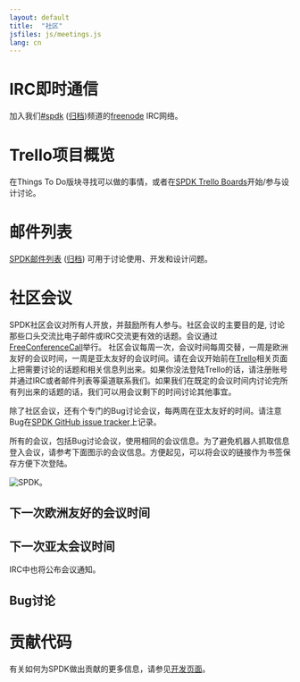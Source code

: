 ```yaml
---
layout: default
title:  "社区"
jsfiles: js/meetings.js
lang: cn
---
```


# IRC即时通信

加入我们[#spdk](irc://irc.freenode.net/%23spdk) ([归档](https://ci.spdk.io/irclog/?C=N;O=D))频道的[freenode](https://freenode.net/) IRC网络。

# Trello项目概览

在Things To Do版块寻找可以做的事情，或者在[SPDK Trello Boards](../trello/)开始/参与设计讨论。

# 邮件列表

[SPDK邮件列表](https://lists.01.org/mailman/listinfo/spdk) ([归档](https://lists.01.org/pipermail/spdk/)) 可用于讨论使用、开发和设计问题。

# 社区会议

SPDK社区会议对所有人开放，并鼓励所有人参与。社区会议的主要目的是, 讨论那些口头交流比电子邮件或IRC交流更有效的话题。会议通过[FreeConferenceCall](https://www.freeconferencecall.com)举行。
社区会议每周一次，会议时间每周交替，一周是欧洲友好的会议时间，一周是亚太友好的会议时间。请在会议开始前在[Trello](https://trello.com/b/DvM7XayJ)相关页面上把需要讨论的话题和相关信息列出来。如果你没法登陆Trello的话，请注册账号并通过IRC或者邮件列表等渠道联系我们。如果我们在既定的会议时间内讨论完所有列出来的话题的话，我们可以用会议剩下的时间讨论其他事宜。

除了社区会议，还有个专门的Bug讨论会议，每两周在亚太友好的时间。请注意Bug在[SPDK GitHub issue tracker](https://github.com/spdk/spdk/issues)上记录。

所有的会议，包括Bug讨论会议，使用相同的会议信息。为了避免机器人抓取信息登入会议，请参考下面图示的会议信息。方便起见，可以将会议的链接作为书签保存方便下次登陆。

![SPDK](../../img/spdk_free.jpg "SPDK")。

## 下一次欧洲友好的会议时间
<div id="euro-mtg"></div>

## 下一次亚太会议时间
<div id="asia-mtg"></div>

IRC中也将公布会议通知。

## Bug讨论
<div id="asia-bug-mtg"></div>

# 贡献代码

有关如何为SPDK做出贡献的更多信息，请参见[开发页面](/cn/development/)。
